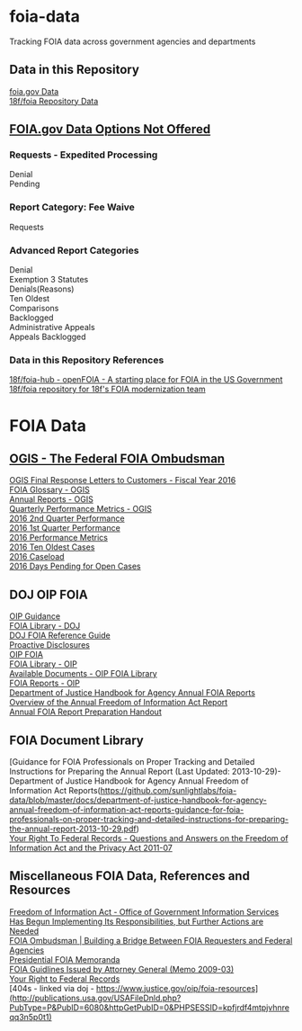 # foia-data
Tracking FOIA data across government agencies and departments  

## Data in this Repository  
[foia.gov Data](https://github.com/sunlightlabs/foia-data/tree/master/data/foia.gov)  
[18f/foia Repository Data](https://github.com/sunlightlabs/foia-data/tree/master/data/open.foia.gov)  

## [FOIA.gov Data Options Not Offered](https://www.foia.gov/data.html)  


### Requests - Expedited Processing  
Denial  
Pending  

### Report Category: Fee Waive  
Requests  

### Advanced Report Categories  
Denial  
Exemption 3 Statutes  
Denials(Reasons)  
Ten Oldest  
Comparisons  
Backlogged  
Administrative Appeals  
Appeals Backlogged

### Data in this Repository References  

[18f/foia-hub - openFOIA - A starting place for FOIA in the US Government](https://github.com/18F/foia-hub)  
[18f/foia repository for 18f's FOIA modernization team](https://github.com/18F/foia)  

# FOIA Data  
  
## [OGIS - The Federal FOIA Ombudsman](https://ogis.archives.gov/)   

[OGIS Final Response Letters to Customers - Fiscal Year 2016](https://ogis.archives.gov/mediation-program/ogis-final-response-letters-to-customers/ogis-response-letters-to-customers-fy-2016.htm)  
[FOIA Glossary - OGIS](https://ogis.archives.gov/Resources/ogis-toolbox/glossary.htm)  
[Annual Reports - OGIS](https://ogis.archives.gov/about-ogis/annual-reports.htm)  
[Quarterly Performance Metrics - OGIS](https://ogis.archives.gov/mediation-program/quarterly-performance-metrics.htm)  
[2016 2nd Quarter Performance](https://ogis.archives.gov/Assets/Mediation+2nd+Quarter+2016+Metrics.pdf?method=1)  
[2016 1st Quarter Performance](https://ogis.archives.gov/Assets/Mediation+1st+Quarter+2016+Metrics.pdf?method=1)  
[2016 Performance Metrics](https://ogis.archives.gov/Assets/Quarterly+Performance+Metrics.csv?method=1)  
[2016 Ten Oldest Cases](https://ogis.archives.gov/Assets/Quarterly+Ten+Oldest.csv?method=1)  
[2016 Caseload](https://ogis.archives.gov/Assets/Quarterly+Caseload.csv?method=1)  
[2016 Days Pending for Open Cases](https://ogis.archives.gov/Assets/Quarterly+Days+Pending.csv?method=1)  

## DOJ OIP FOIA  

[OIP Guidance](https://www.justice.gov/oip/oip-guidance)  
[FOIA Library - DOJ](https://www.justice.gov/oip/foia-library)  
[DOJ FOIA Reference Guide](https://www.justice.gov/oip/department-justice-freedom-information-act-reference-guide)  
[Proactive Disclosures](https://www.justice.gov/oip/proactive-disclosures)  
[OIP FOIA](https://www.justice.gov/oip/oip-foia)  
[FOIA Library - OIP](https://www.justice.gov/oip/available-documents-oip)  
[Available Documents - OIP FOIA Library](https://www.justice.gov/oip/foia-library)  
[FOIA Reports - OIP](https://www.justice.gov/oip/reports-1)  
[Department of Justice Handbook for Agency Annual FOIA Reports](https://www.justice.gov/oip/docs/doj-handbook-for-agency-annual-freedom-of-information-act-reports.pdf)  
[Overview of the Annual Freedom of Information Act Report](https://www.justice.gov/oip/training/annual_report_refresher_training_slides/download)  
[Annual FOIA Report Preparation Handout](https://www.justice.gov/oip/training/annual_report_refresher_training_handout/download)  

## FOIA Document Library  

[Guidance for FOIA Professionals on Proper Tracking and Detailed Instructions for Preparing the Annual Report (Last Updated: 2013-10-29)- Department of Justice Handbook for Agency Annual Freedom of Information Act Reports(https://github.com/sunlightlabs/foia-data/blob/master/docs/department-of-justice-handbook-for-agency-annual-freedom-of-information-act-reports-guidance-for-foia-professionals-on-proper-tracking-and-detailed-instructions-for-preparing-the-annual-report-2013-10-29.pdf)  
[Your Right To Federal Records - Questions and Answers on the Freedom of Information Act and the Privacy Act 2011-07](https://github.com/sunlightlabs/foia-data/blob/master/docs/your-right-to-federal-records-questions-and-answers-on-the-freedom-of-information-act-and-privacy-act-usa.gov-2011-07.pdf)  

## Miscellaneous FOIA Data, References and Resources
 
[Freedom of Information Act - Office of Government Information Services Has Begun Implementing Its Responsibilities, but Further Actions are Needed](http://www.gao.gov/products/GAO-13-650)  
[FOIA Ombudsman &#124; Building a Bridge Between FOIA Requesters and Federal Agencies](https://foia.blogs.archives.gov/)  
[Presidential FOIA Memoranda](http://www.whitehouse.gov/the_press_office/FreedomofInformationAct/)  
[FOIA Guidlines Issued by Attorney General (Memo 2009-03)](https://www.justice.gov/ag/foia-memo-march2009.pdf)  
[Your Right to Federal Records](http://web.archive.org/web/*/http://publications.usa.gov/USAFileDnld.php?PubType=P&PubID=6080&httpGetPubID=0&PHPSESSID=kpfjrdf4mtpjvhnreqq3n5p0t1)  
[404s - linked via doj - https://www.justice.gov/oip/foia-resources](http://publications.usa.gov/USAFileDnld.php?PubType=P&PubID=6080&httpGetPubID=0&PHPSESSID=kpfjrdf4mtpjvhnreqq3n5p0t1)  


